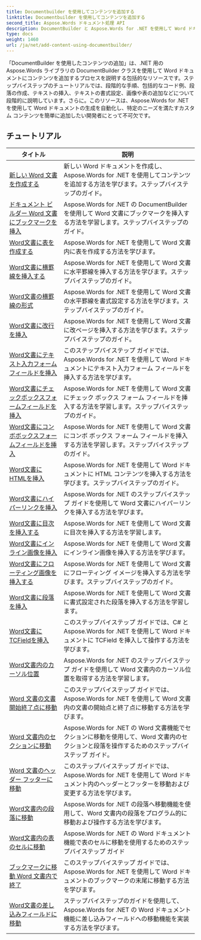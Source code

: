 ```yaml
---
title: Documentbuilder を使用してコンテンツを追加する
linktitle: Documentbuilder を使用してコンテンツを追加する
second_title: Aspose.Words ドキュメント処理 API
description: DocumentBuilder と Aspose.Words for .NET を使用して Word ドキュメントにコンテンツを追加する方法を学びます。詳細なコード例を含む実践的なチュートリアル。
type: docs
weight: 1460
url: /ja/net/add-content-using-documentbuilder/
---
```


「DocumentBuilder を使用したコンテンツの追加」は、.NET 用の Aspose.Words ライブラリの DocumentBuilder クラスを使用して Word ドキュメントにコンテンツを追加するプロセスを説明する包括的なリソースです。ステップバイステップのチュートリアルでは、段階的な手順、包括的なコード例、段落の作成、テキストの挿入、テキストの書式設定、画像や表の追加などについて段階的に説明しています。さらに。このリソースは、Aspose.Words for .NET を使用して Word ドキュメントの生成を自動化し、特定のニーズを満たすカスタム コンテンツを簡単に追加したい開発者にとって不可欠です。

 ## チュートリアル
| タイトル | 説明 |
| --- | --- |
| [新しい Word 文書を作成する](./create-new-document/) | 新しい Word ドキュメントを作成し、Aspose.Words for .NET を使用してコンテンツを追加する方法を学びます。ステップバイステップのガイド。 |
| [ドキュメント ビルダー Word 文書にブックマークを挿入](./document-builder-insert-bookmark/) | Aspose.Words for .NET の DocumentBuilder を使用して Word 文書にブックマークを挿入する方法を学習します。ステップバイステップのガイド。 |
| [Word文書に表を作成する](./build-table/) | Aspose.Words for .NET を使用して Word 文書内に表を作成する方法を学びます。 |
| [Word文書に横罫線を挿入する](./insert-horizontal-rule/) | Aspose.Words for .NET を使用して Word 文書に水平罫線を挿入する方法を学びます。ステップバイステップのガイド。 |
| [Word文書の横罫線の形式](./horizontal-rule-format/) | Aspose.Words for .NET を使用して Word 文書の水平罫線を書式設定する方法を学びます。ステップバイステップのガイド。 |
| [Word文書に改行を挿入](./insert-break/) | Aspose.Words for .NET を使用して Word 文書に改ページを挿入する方法を学びます。ステップバイステップのガイド。 |
| [Word文書にテキスト入力フォームフィールドを挿入](./insert-text-input-form-field/) | このステップバイステップ ガイドでは、Aspose.Words for .NET を使用して Word ドキュメントにテキスト入力フォーム フィールドを挿入する方法を学びます。 |
| [Word文書にチェックボックスフォームフィールドを挿入](./insert-check-box-form-field/) | Aspose.Words for .NET を使用して Word 文書にチェック ボックス フォーム フィールドを挿入する方法を学習します。ステップバイステップのガイド。 |
| [Word文書にコンボボックスフォームフィールドを挿入](./insert-combo-box-form-field/) | Aspose.Words for .NET を使用して Word 文書にコンボ ボックス フォーム フィールドを挿入する方法を学習します。ステップバイステップのガイド。 |
| [Word文書にHTMLを挿入](./insert-html/) | Aspose.Words for .NET を使用して Word ドキュメントに HTML コンテンツを挿入する方法を学びます。ステップバイステップのガイド。 |
| [Word文書にハイパーリンクを挿入](./insert-hyperlink/) | Aspose.Words for .NET のステップバイステップ ガイドを使用して Word 文書にハイパーリンクを挿入する方法を学びます。 |
| [Word文書に目次を挿入する](./insert-table-of-contents/) | Aspose.Words for .NET を使用して Word 文書に目次を挿入する方法を学習します。 |
| [Word文書にインライン画像を挿入](./insert-inline-image/) | Aspose.Words for .NET を使用して Word 文書にインライン画像を挿入する方法を学びます。 |
| [Word文書にフローティング画像を挿入する](./insert-floating-image/) | Aspose.Words for .NET を使用して Word 文書にフローティング イメージを挿入する方法を学びます。ステップバイステップのガイド。 |
| [Word文書に段落を挿入](./insert-paragraph/) | Aspose.Words for .NET を使用して Word 文書に書式設定された段落を挿入する方法を学習します。 |
| [Word文書にTCFieldを挿入](./insert-tcfield/) | このステップバイステップ ガイドでは、C# と Aspose.Words for .NET を使用して Word ドキュメントに TCField を挿入して操作する方法を学びます。 |
| [Word文書内のカーソル位置](./cursor-position/) | Aspose.Words for .NET のステップバイステップ ガイドを使用して Word 文書内のカーソル位置を取得する方法を学習します。 |
| [Word 文書の文書開始終了点に移動](./move-to-document-start-end/) | このステップバイステップ ガイドでは、Aspose.Words for .NET を使用して Word 文書内の文書の開始点と終了点に移動する方法を学びます。|
| [Word 文書内のセクションに移動](./move-to-section/) | Aspose.Words for .NET の Word 文書機能でセクションに移動を使用して、Word 文書内のセクションと段落を操作するためのステップバイステップ ガイド。 |
| [Word 文書のヘッダー フッターに移動](./move-to-headers-footers/) | このステップバイステップ ガイドでは、Aspose.Words for .NET を使用して Word ドキュメント内のヘッダーとフッターを移動および変更する方法を学びます。 |
| [Word文書内の段落に移動](./move-to-paragraph/) | Aspose.Words for .NET の段落へ移動機能を使用して、Word 文書内の段落をプログラム的に移動および操作する方法を学びます。 |
| [Word文書内の表のセルに移動](./move-to-table-cell/) | Aspose.Words for .NET の Word ドキュメント機能で表のセルに移動を使用するためのステップバイステップ ガイド |
| [ブックマークに移動 Word 文書内で終了](./move-to-bookmark-end/) | このステップバイステップ ガイドでは、Aspose.Words for .NET を使用して Word ドキュメントのブックマークの末尾に移動する方法を学びます。 |
| [Word文書の差し込みフィールドに移動](./move-to-merge-field/) | ステップバイステップのガイドを使用して、Aspose.Words for .NET の Word ドキュメント機能に差し込みフィールドへの移動機能を実装する方法を学びます。 |